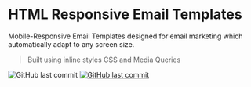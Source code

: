 # HTML Responsive Email Templates

Mobile-Responsive Email Templates designed for email marketing which automatically adapt to any screen size.

> Built using inline styles CSS and Media Queries

<img alt="GitHub last commit" src="https://img.shields.io/github/last-commit/mogrady-git/HTML-Responsive-Email-Templates">
<a href="https://mogrady-git.github.io/HTML-Responsive-Email-Templates/"><img alt="GitHub last commit" src="https://img.shields.io/badge/Version%201.0-Launch%20Website-green"></a>

